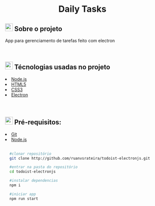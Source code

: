 <h1 align="center" >Daily Tasks</h1>

<h2><img style="height: 25px" src="https://github.githubassets.com/images/icons/emoji/unicode/1f4d1.png" />  Sobre o projeto</h2>
<p>App para gerenciamento de tarefas feito com electron</p>

<br />

<h2><img style="height: 25px" src="https://github.githubassets.com/images/icons/emoji/unicode/1f680.png" /> Técnologias usadas no projeto</h2>

<li><a href="https://nodejs.org/en/" href="https://nodejs.org/en/">Node.js</a></li>
<li><a href="https://expressjs.com/" href="https://developer.mozilla.org/en-US/docs/Glossary/HTML5">HTML5</a></li>
<li><a href="https://www.prisma.io/" href="https://developer.mozilla.org/en-US/docs/Web/CSS">CSS3</a></li>
<li><a href="https://www.electronjs.org/">Electron</a></li>
<br>

<br>

<h2><img style="height: 25px" src="https://github.githubassets.com/images/icons/emoji/unicode/2139.png" />  Pré-requisitos: </h2>
<li><a href="https://git-scm.com/">Git</a></li>
<li><a href="https://nodejs.org/en/">Node.js</a></li>

<br>

```bash
  #clonar repositório
  git clone http://github.com/ruanvsrateira/todoist-electronjs.git

  #entrar na pasta do repositório
  cd todoist-electronjs

  #instalar dependencias
  npm i 

  #iniciar app
  npm run start

```